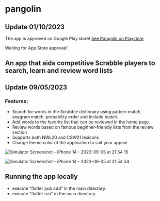 # pangolin

## Update 01/10/2023
The app is approved on Google Play store!
[See Pangolin on Playstore](https://play.google.com/store/apps/details?id=global.serendib.pangolin)

Waiting for App Store approval!

## An app that aids competitive Scrabble players to search, learn and review word lists

## Update 09/05/2023

### Features:
- Search for words in the Scrabble dictionary using pattern match, anagram match, probability order and include match.
- Add words to the favorite list that can be reviewed in the home page.
- Review words based on famous beginner-friendly lists from the review section
- Supports both NWL20 and CSW21 lexicons
- Change theme color of the application to suit your appeal


![Simulator Screenshot - iPhone 14 - 2023-09-05 at 21 54 15](https://github.com/aabid-ism/pangolin/assets/79525566/eb2df8a0-3547-4ad4-8b7c-a677d951f040)


![Simulator Screenshot - iPhone 14 - 2023-09-05 at 21 54 34](https://github.com/aabid-ism/pangolin/assets/79525566/878b9b68-a96f-420a-910f-8edaee9cd446)


## Running the app locally
- execute "flutter pub add" in the main directory.
- execute "flutter run" in the main directory.
